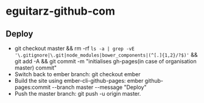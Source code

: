 # eguitarz-github-com

## Deploy
- git checkout master && rm -rf `ls -a | grep -vE '\.gitignore|\.git|node_modules|bower_components|(^[.]{1,2}/?$)'` && git add -A && git commit -m "initialises gh-pages(in case of organisation master) commit"
- Switch back to ember branch: git checkout ember
- Build the site using ember-cli-github-pages: ember github-pages:commit --branch master --message "Deploy"
- Push the master branch: git push -u origin master.